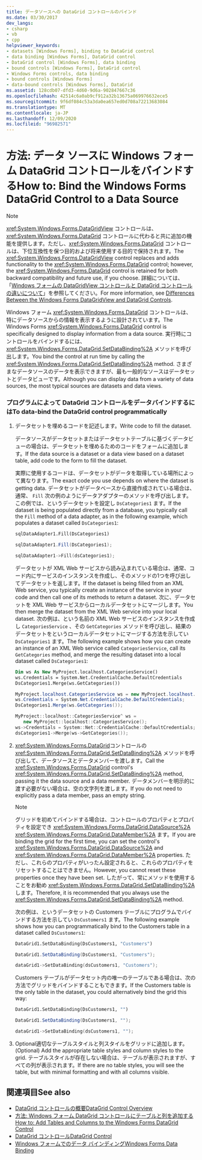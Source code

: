 ```yaml
---
title: データソースへの DataGrid コントロールのバインド
ms.date: 03/30/2017
dev_langs:
- csharp
- vb
- cpp
helpviewer_keywords:
- datasets [Windows Forms], binding to DataGrid control
- data binding [Windows Forms], DataGrid control
- DataGrid control [Windows Forms], data binding
- bound controls [Windows Forms], DataGrid control
- Windows Forms controls, data binding
- bound controls [Windows Forms]
- data-bound controls [Windows Forms], DataGrid
ms.assetid: 128cdb07-dfd3-4d60-9d6a-902847667c36
ms.openlocfilehash: 42514c6a0ab9cf912a32b13675a069976632ece5
ms.sourcegitcommit: 9f6df084c53a3da0ea657ed0d708a72213683084
ms.translationtype: MT
ms.contentlocale: ja-JP
ms.lasthandoff: 12/09/2020
ms.locfileid: "96982571"
---
```

# <a name="how-to-bind-the-windows-forms-datagrid-control-to-a-data-source"></a><span data-ttu-id="39bf9-102">方法: データ ソースに Windows フォーム DataGrid コントロールをバインドする</span><span class="sxs-lookup"><span data-stu-id="39bf9-102">How to: Bind the Windows Forms DataGrid Control to a Data Source</span></span>
> [!NOTE]
> <span data-ttu-id="39bf9-103"><xref:System.Windows.Forms.DataGridView> コントロールは、<xref:System.Windows.Forms.DataGrid> コントロールに代わると共に追加の機能を提供します。ただし、<xref:System.Windows.Forms.DataGrid> コントロールは、下位互換性を保つ目的および将来使用する目的で保持されます。</span><span class="sxs-lookup"><span data-stu-id="39bf9-103">The <xref:System.Windows.Forms.DataGridView> control replaces and adds functionality to the <xref:System.Windows.Forms.DataGrid> control; however, the <xref:System.Windows.Forms.DataGrid> control is retained for both backward compatibility and future use, if you choose.</span></span> <span data-ttu-id="39bf9-104">詳細については、「[Windows フォームの DataGridView コントロールと DataGrid コントロールの違いについて](differences-between-the-windows-forms-datagridview-and-datagrid-controls.md)」を参照してください。</span><span class="sxs-lookup"><span data-stu-id="39bf9-104">For more information, see [Differences Between the Windows Forms DataGridView and DataGrid Controls](differences-between-the-windows-forms-datagridview-and-datagrid-controls.md).</span></span>  
  
 <span data-ttu-id="39bf9-105">Windows フォーム <xref:System.Windows.Forms.DataGrid> コントロールは、特にデータソースからの情報を表示するように設計されています。</span><span class="sxs-lookup"><span data-stu-id="39bf9-105">The Windows Forms <xref:System.Windows.Forms.DataGrid> control is specifically designed to display information from a data source.</span></span> <span data-ttu-id="39bf9-106">実行時にコントロールをバインドするには、 <xref:System.Windows.Forms.DataGrid.SetDataBinding%2A> メソッドを呼び出します。</span><span class="sxs-lookup"><span data-stu-id="39bf9-106">You bind the control at run time by calling the <xref:System.Windows.Forms.DataGrid.SetDataBinding%2A> method.</span></span> <span data-ttu-id="39bf9-107">さまざまなデータソースのデータを表示できますが、最も一般的なソースはデータセットとデータビューです。</span><span class="sxs-lookup"><span data-stu-id="39bf9-107">Although you can display data from a variety of data sources, the most typical sources are datasets and data views.</span></span>  
  
### <a name="to-data-bind-the-datagrid-control-programmatically"></a><span data-ttu-id="39bf9-108">プログラムによって DataGrid コントロールをデータバインドするには</span><span class="sxs-lookup"><span data-stu-id="39bf9-108">To data-bind the DataGrid control programmatically</span></span>  
  
1. <span data-ttu-id="39bf9-109">データセットを埋めるコードを記述します。</span><span class="sxs-lookup"><span data-stu-id="39bf9-109">Write code to fill the dataset.</span></span>  
  
     <span data-ttu-id="39bf9-110">データソースがデータセットまたはデータセットテーブルに基づくデータビューの場合は、データセットを埋めるためのコードをフォームに追加します。</span><span class="sxs-lookup"><span data-stu-id="39bf9-110">If the data source is a dataset or a data view based on a dataset table, add code to the form to fill the dataset.</span></span>  
  
     <span data-ttu-id="39bf9-111">実際に使用するコードは、データセットがデータを取得している場所によって異なります。</span><span class="sxs-lookup"><span data-stu-id="39bf9-111">The exact code you use depends on where the dataset is getting data.</span></span> <span data-ttu-id="39bf9-112">データセットがデータベースから直接作成されている場合は、通常、 `Fill` 次の例のようにデータアダプターのメソッドを呼び出します。この例では、というデータセットを設定し `DsCategories1` ます。</span><span class="sxs-lookup"><span data-stu-id="39bf9-112">If the dataset is being populated directly from a database, you typically call the `Fill` method of a data adapter, as in the following example, which populates a dataset called `DsCategories1`:</span></span>  
  
    ```vb  
    sqlDataAdapter1.Fill(DsCategories1)  
    ```  
  
    ```csharp  
    sqlDataAdapter1.Fill(DsCategories1);  
    ```  
  
    ```cpp  
    sqlDataAdapter1->Fill(dsCategories1);  
    ```  
  
     <span data-ttu-id="39bf9-113">データセットが XML Web サービスから読み込まれている場合は、通常、コード内にサービスのインスタンスを作成し、そのメソッドの1つを呼び出してデータセットを返します。</span><span class="sxs-lookup"><span data-stu-id="39bf9-113">If the dataset is being filled from an XML Web service, you typically create an instance of the service in your code and then call one of its methods to return a dataset.</span></span> <span data-ttu-id="39bf9-114">次に、データセットを XML Web サービスからローカルデータセットにマージします。</span><span class="sxs-lookup"><span data-stu-id="39bf9-114">You then merge the dataset from the XML Web service into your local dataset.</span></span> <span data-ttu-id="39bf9-115">次の例は、という名前の XML Web サービスのインスタンスを作成し `CategoriesService` 、その `GetCategories` メソッドを呼び出し、結果のデータセットをというローカルデータセットにマージする方法を示してい `DsCategories1` ます。</span><span class="sxs-lookup"><span data-stu-id="39bf9-115">The following example shows how you can create an instance of an XML Web service called `CategoriesService`, call its `GetCategories` method, and merge the resulting dataset into a local dataset called `DsCategories1`:</span></span>  
  
    ```vb  
    Dim ws As New MyProject.localhost.CategoriesService()  
    ws.Credentials = System.Net.CredentialCache.DefaultCredentials  
    DsCategories1.Merge(ws.GetCategories())  
    ```  
  
    ```csharp  
    MyProject.localhost.CategoriesService ws = new MyProject.localhost.CategoriesService();  
    ws.Credentials = System.Net.CredentialCache.DefaultCredentials;  
    DsCategories1.Merge(ws.GetCategories());  
    ```  
  
    ```cpp  
    MyProject::localhost::CategoriesService^ ws =
       new MyProject::localhost::CategoriesService();  
    ws->Credentials = System::Net::CredentialCache::DefaultCredentials;  
    dsCategories1->Merge(ws->GetCategories());  
    ```  
  
2. <span data-ttu-id="39bf9-116"><xref:System.Windows.Forms.DataGrid>コントロールの <xref:System.Windows.Forms.DataGrid.SetDataBinding%2A> メソッドを呼び出して、データソースとデータメンバーを渡します。</span><span class="sxs-lookup"><span data-stu-id="39bf9-116">Call the <xref:System.Windows.Forms.DataGrid> control's <xref:System.Windows.Forms.DataGrid.SetDataBinding%2A> method, passing it the data source and a data member.</span></span> <span data-ttu-id="39bf9-117">データメンバーを明示的に渡す必要がない場合は、空の文字列を渡します。</span><span class="sxs-lookup"><span data-stu-id="39bf9-117">If you do not need to explicitly pass a data member, pass an empty string.</span></span>  
  
    > [!NOTE]
    > <span data-ttu-id="39bf9-118">グリッドを初めてバインドする場合は、コントロールのプロパティとプロパティを設定でき <xref:System.Windows.Forms.DataGrid.DataSource%2A> <xref:System.Windows.Forms.DataGrid.DataMember%2A> ます。</span><span class="sxs-lookup"><span data-stu-id="39bf9-118">If you are binding the grid for the first time, you can set the control's <xref:System.Windows.Forms.DataGrid.DataSource%2A> and <xref:System.Windows.Forms.DataGrid.DataMember%2A> properties.</span></span> <span data-ttu-id="39bf9-119">ただし、これらのプロパティがいったん設定されると、これらのプロパティをリセットすることはできません。</span><span class="sxs-lookup"><span data-stu-id="39bf9-119">However, you cannot reset these properties once they have been set.</span></span> <span data-ttu-id="39bf9-120">したがって、常にメソッドを使用することをお勧め <xref:System.Windows.Forms.DataGrid.SetDataBinding%2A> します。</span><span class="sxs-lookup"><span data-stu-id="39bf9-120">Therefore, it is recommended that you always use the <xref:System.Windows.Forms.DataGrid.SetDataBinding%2A> method.</span></span>  
  
     <span data-ttu-id="39bf9-121">次の例は、というデータセットの Customers テーブルにプログラムでバインドする方法を示してい `DsCustomers1` ます。</span><span class="sxs-lookup"><span data-stu-id="39bf9-121">The following example shows how you can programmatically bind to the Customers table in a dataset called `DsCustomers1`:</span></span>  
  
    ```vb  
    DataGrid1.SetDataBinding(DsCustomers1, "Customers")  
    ```  
  
    ```csharp  
    DataGrid1.SetDataBinding(DsCustomers1, "Customers");  
    ```  
  
    ```cpp  
    dataGrid1->SetDataBinding(dsCustomers1, "Customers");  
    ```  
  
     <span data-ttu-id="39bf9-122">Customers テーブルがデータセット内の唯一のテーブルである場合は、次の方法でグリッドをバインドすることもできます。</span><span class="sxs-lookup"><span data-stu-id="39bf9-122">If the Customers table is the only table in the dataset, you could alternatively bind the grid this way:</span></span>  
  
    ```vb  
    DataGrid1.SetDataBinding(DsCustomers1, "")  
    ```  
  
    ```csharp  
    DataGrid1.SetDataBinding(DsCustomers1, "");  
    ```  
  
    ```cpp  
    dataGrid1->SetDataBinding(dsCustomers1, "");  
    ```  
  
3. <span data-ttu-id="39bf9-123">Optional適切なテーブルスタイルと列スタイルをグリッドに追加します。</span><span class="sxs-lookup"><span data-stu-id="39bf9-123">(Optional) Add the appropriate table styles and column styles to the grid.</span></span> <span data-ttu-id="39bf9-124">テーブルスタイルが存在しない場合は、テーブルが表示されますが、すべての列が表示されます。</span><span class="sxs-lookup"><span data-stu-id="39bf9-124">If there are no table styles, you will see the table, but with minimal formatting and with all columns visible.</span></span>  
  
## <a name="see-also"></a><span data-ttu-id="39bf9-125">関連項目</span><span class="sxs-lookup"><span data-stu-id="39bf9-125">See also</span></span>

- [<span data-ttu-id="39bf9-126">DataGrid コントロールの概要</span><span class="sxs-lookup"><span data-stu-id="39bf9-126">DataGrid Control Overview</span></span>](datagrid-control-overview-windows-forms.md)
- [<span data-ttu-id="39bf9-127">方法: Windows フォーム DataGrid コントロールにテーブルと列を追加する</span><span class="sxs-lookup"><span data-stu-id="39bf9-127">How to: Add Tables and Columns to the Windows Forms DataGrid Control</span></span>](how-to-add-tables-and-columns-to-the-windows-forms-datagrid-control.md)
- [<span data-ttu-id="39bf9-128">DataGrid コントロール</span><span class="sxs-lookup"><span data-stu-id="39bf9-128">DataGrid Control</span></span>](datagrid-control-windows-forms.md)
- [<span data-ttu-id="39bf9-129">Windows フォームでのデータ バインディング</span><span class="sxs-lookup"><span data-stu-id="39bf9-129">Windows Forms Data Binding</span></span>](../windows-forms-data-binding.md)
